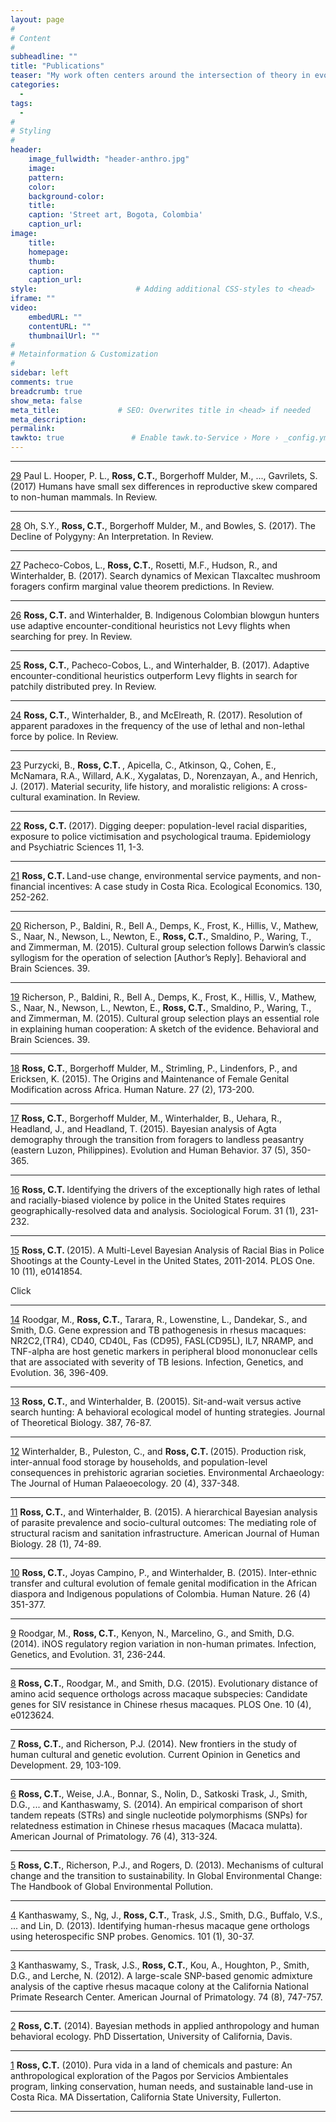 ```yaml
---
layout: page
#
# Content
#
subheadline: ""
title: "Publications"
teaser: "My work often centers around the intersection of theory in evolution and ecology,  mathemathematical and statistical modeling, and applied anthropology. Links for bibtex citation, abstracts, preprint PDFs, erratum, and links to associated data and code are included for each publication."
categories:
  - 
tags:
  - 
#
# Styling
#
header:
    image_fullwidth: "header-anthro.jpg"
    image:
    pattern:
    color:
    background-color: 
    title:
    caption: 'Street art, Bogota, Colombia'
    caption_url:
image:
    title:
    homepage:
    thumb:
    caption:
    caption_url:
style:                      # Adding additional CSS-styles to <head>
iframe: ""
video:
    embedURL: ""
    contentURL: ""
    thumbnailUrl: ""
#
# Metainformation & Customization
#
sidebar: left
comments: true
breadcrumb: true
show_meta: false
meta_title:             # SEO: Overwrites title in <head> if needed
meta_description:
permalink:
tawkto: true               # Enable tawk.to-Service › More › _config.yml
---
```

<script type='text/javascript' src='https://d1bxh8uas1mnw7.cloudfront.net/assets/embed.js'></script>
<script src="jquery.js"></script> 
<script src="jquery.simple-popup.min.js"></script>  
<link href="jquery.simple-popup.css" rel="stylesheet" type="text/css" />

------

[29][29] Paul L. Hooper, P. L., <strong>Ross, C.T.</strong>, Borgerhoff Mulder, M., ..., Gavrilets, S. (2017) Humans have small sex differences in reproductive skew compared to non-human mammals. In Review. 

------

[28][28] Oh, S.Y., <strong>Ross, C.T.</strong>, Borgerhoff Mulder, M., and Bowles, S. (2017). The Decline of Polygyny: An Interpretation. In Review.

------

[27][27] Pacheco-Cobos, L., <strong>Ross, C.T.</strong>, Rosetti, M.F., Hudson, R., and Winterhalder, B. (2017). Search dynamics of Mexican Tlaxcaltec mushroom foragers confirm marginal value theorem predictions. In Review.

------

[26][26] <strong>Ross, C.T.</strong> and Winterhalder, B. Indigenous Colombian blowgun hunters use adaptive encounter-conditional heuristics not Levy flights when searching for prey. In Review.

------

[25][25] <strong>Ross, C.T.</strong>, Pacheco-Cobos, L., and Winterhalder, B. (2017). Adaptive encounter-conditional heuristics outperform Levy flights in search for patchily distributed prey. In Review.

------

[24][24] <strong>Ross, C.T.</strong>, Winterhalder, B., and McElreath, R. (2017). Resolution of apparent paradoxes in the frequency of the use of lethal and non-lethal force by police. In Review.

------

[23][23] Purzycki, B., <strong>Ross, C.T. </strong>, Apicella, C., Atkinson, Q., Cohen, E., McNamara, R.A., Willard, A.K., Xygalatas, D., Norenzayan, A., and Henrich, J. (2017). Material security, life history, and moralistic religions: A cross-cultural examination. In Review.

------

[22][22] <strong>Ross, C.T. </strong> (2017). Digging deeper: population-level racial disparities, exposure to police victimisation and psychological trauma. Epidemiology and Psychiatric Sciences 11, 1-3.
<div data-badge-popover="left" data-badge-type="1" data-doi="10.1017/S2045796017000130" data-hide-no-mentions="false" class="altmetric-embed"></div>

------

[21][21] <strong>Ross, C.T. </strong>Land-use change, environmental service payments, and non-financial incentives: A case study in Costa Rica. Ecological Economics. 130, 252-262.
<div data-badge-popover="left" data-badge-type="1" data-doi="10.1016/j.ecolecon.2016.07.014" data-hide-no-mentions="false" class="altmetric-embed"></div>


------

[20][20] Richerson, P., Baldini, R., Bell A., Demps, K., Frost, K., Hillis, V., Mathew, S., Naar, N., Newson, L., Newton, E., <strong>Ross, C.T.</strong>, Smaldino, P., Waring, T., and Zimmerman, M. (2015). Cultural group selection follows Darwin’s classic syllogism for the operation of selection [Author’s Reply]. Behavioral and Brain Sciences. 39.
<div data-badge-popover="left" data-badge-type="1" data-doi="10.1017/S0140525X15000606" data-hide-no-mentions="true" class="altmetric-embed"></div>

------

[19][19] Richerson, P., Baldini, R., Bell A., Demps, K., Frost, K., Hillis, V., Mathew, S., Naar, N., Newson, L., Newton, E., <strong>Ross, C.T.</strong>, Smaldino, P., Waring, T., and Zimmerman, M. (2015). Cultural group selection plays an essential role in explaining human cooperation: A sketch of the evidence. Behavioral and Brain Sciences. 39.
<div data-badge-popover="left" data-badge-type="1" data-doi="10.1017/S0140525X1400106X" data-hide-no-mentions="true" class="altmetric-embed"></div>

------
 
[18][18] <strong>Ross, C.T.</strong>, Borgerhoff Mulder, M., Strimling, P., Lindenfors, P., and Ericksen, K. (2015). The Origins and Maintenance of Female Genital Modification across Africa. Human Nature. 27 (2), 173-200.
<div data-badge-popover="left" data-badge-type="1" data-doi="10.1007/s12110-015-9244-5" data-hide-no-mentions="true" class="altmetric-embed"></div>

------

[17][17] <strong>Ross, C.T.</strong>, Borgerhoff Mulder, M., Winterhalder, B., Uehara, R., Headland, J., and Headland, T. (2015). Bayesian analysis of Agta demography through the transition from foragers to landless peasantry (eastern Luzon, Philippines). Evolution and Human Behavior.  37 (5), 350-365. 
<div data-badge-popover="left" data-badge-type="1" data-doi="S1090-5138(16)30012-5" data-hide-no-mentions="false" class="altmetric-embed"></div>

------

[16][16] <strong>Ross, C.T. </strong>Identifying the drivers of the exceptionally high rates of lethal and racially-biased violence by police in the United States requires geographically-resolved data and analysis. Sociological Forum. 31 (1), 231-232. 
<div data-badge-popover="left" data-badge-type="1" data-doi="10.1111/socf.12233" data-hide-no-mentions="true" class="altmetric-embed"></div>

------

[15][15] <strong>Ross, C.T. </strong>(2015). A Multi-Level Bayesian Analysis of Racial Bias in Police Shootings at the County-Level in the United States, 2011-2014. PLOS One. 10 (11), e0141854. 

 <span data-badge-popover="left" data-badge-type="1" data-doi="10.1371/journal.pone.0141854" data-hide-no-mentions="true" class="altmetric-embed"></span>
 
  <a class="open-popup-link" data-content="Hey there!">Click</a>
 
------

[14][14] Roodgar, M., <strong>Ross, C.T.</strong>, Tarara, R., Lowenstine, L., Dandekar, S., and Smith, D.G. Gene expression and TB pathogenesis in rhesus macaques: NR2C2,(TR4), CD40, CD40L, Fas (CD95), FASL(CD95L), IL7, NRAMP, and TNF-alpha are host genetic markers in peripheral blood mononuclear cells that are associated with severity of TB lesions. Infection, Genetics, and Evolution. 36, 396-409.
<div data-badge-popover="left" data-badge-type="1" data-doi="10.1016/j.meegid.2015.10.010" data-hide-no-mentions="false" class="altmetric-embed"></div>

------

[13][13] <strong>Ross, C.T.</strong>, and Winterhalder, B. (20015). Sit-and-wait versus active search hunting: A behavioral ecological model of hunting strategies. Journal of Theoretical Biology. 387, 76-87.
<div data-badge-popover="left" data-badge-type="1" data-doi="10.1016/j.jtbi.2015.09.022" data-hide-no-mentions="true" class="altmetric-embed"></div>

------

[12][12] Winterhalder, B., Puleston, C., and <strong>Ross, C.T. </strong>(2015). Production risk, inter-annual food storage by households, and population-level consequences in prehistoric agrarian societies. Environmental Archaeology: The Journal of Human Palaeoecology. 20 (4), 337-348.
<div data-badge-popover="left" data-badge-type="1" data-doi="10.1179/1749631415Y.0000000025" data-hide-no-mentions="false" class="altmetric-embed"></div>

------

[11][11] <strong>Ross, C.T.</strong>, and Winterhalder, B. (2015). A hierarchical Bayesian analysis of parasite prevalence and socio-cultural outcomes: The mediating role of structural racism and sanitation infrastructure. American Journal of Human Biology. 28 (1), 74-89.
<div data-badge-popover="left" data-badge-type="1" data-doi="10.1002/ajhb.22757" data-hide-no-mentions="true" class="altmetric-embed"></div>

------

[10][10] <strong>Ross, C.T.</strong>, Joyas Campino, P., and Winterhalder, B. (2015). Inter-ethnic transfer and cultural evolution of female genital modification in the African diaspora and Indigenous populations of Colombia. Human Nature. 26 (4) 351-377.
<div data-badge-popover="left" data-badge-type="1" data-doi="10.1007/s12110-015-9234-7" data-hide-no-mentions="false" class="altmetric-embed"></div>

------

[9][9] Roodgar, M., <strong>Ross, C.T.</strong>, Kenyon, N., Marcelino, G., and Smith, D.G. (2014). iNOS regulatory region variation in non-human primates. Infection, Genetics, and Evolution. 31, 236-244.
<div data-badge-popover="left" data-badge-type="1" data-doi="10.1016/j.meegid.2015.01.015" data-hide-no-mentions="true" class="altmetric-embed"></div>

------

[8][8] <strong>Ross, C.T.</strong>, Roodgar, M., and Smith, D.G. (2015). Evolutionary distance of amino acid
sequence orthologs across macaque subspecies: Candidate genes for SIV resistance in Chinese rhesus macaques. PLOS One. 10 (4), e0123624.
<div data-badge-popover="left" data-badge-type="1" data-doi="10.1371/journal.pone.0123624" data-hide-no-mentions="true" class="altmetric-embed"></div>

------

[7][7] <strong>Ross, C.T.</strong>, and Richerson, P.J. (2014). New frontiers in the study of human cultural and
genetic evolution. Current Opinion in Genetics and Development.  29, 103-109.
<div data-badge-popover="left" data-badge-type="1" data-doi="10.1016/j.gde.2014.08.014" data-hide-no-mentions="true" class="altmetric-embed"></div>

------

[6][6] <strong>Ross, C.T.</strong>, Weise, J.A., Bonnar, S., Nolin, D., Satkoski Trask, J., Smith, D.G., ... and Kanthaswamy, S. (2014). An empirical comparison of short tandem repeats (STRs) and single nucleotide polymorphisms (SNPs) for relatedness estimation in Chinese rhesus macaques (Macaca mulatta). American Journal of Primatology. 76 (4), 313-324.
<div data-badge-popover="left" data-badge-type="1" data-doi="10.1002/ajp.22235" data-hide-no-mentions="true" class="altmetric-embed"></div>

------

[5][5] <strong>Ross, C.T.</strong>, Richerson, P.J., and Rogers, D. (2013). Mechanisms of cultural change and the transition to sustainability. In Global Environmental Change: The Handbook of Global Environmental Pollution. 

------

[4][4] Kanthaswamy, S., Ng, J., <strong>Ross, C.T.</strong>, Trask, J.S., Smith, D.G., Buffalo, V.S., ... and Lin, D. (2013). Identifying human-rhesus macaque gene orthologs using heterospecific SNP probes. Genomics.  101 (1), 30-37.

------

[3][3] Kanthaswamy, S., Trask, J.S., <strong>Ross, C.T.</strong>, Kou, A., Houghton, P., Smith, D.G., and
Lerche, N. (2012). A large-scale SNP-based genomic admixture analysis of the captive rhesus macaque colony at the California National Primate Research Center. American Journal of Primatology. 74 (8), 747-757.

------

[2][2] <strong>Ross, C.T.</strong> (2014). Bayesian methods in applied anthropology and human behavioral ecology. PhD Dissertation, University of California, Davis. 

------

[1][1] <strong>Ross, C.T.</strong> (2010). Pura vida in a land of chemicals and pasture: An anthropological exploration of the Pagos por Servicios Ambientales program, linking conservation, human needs, and sustainable land-use in Costa Rica. MA Dissertation, California State University, Fullerton.

------

 [1]: http://codytross.com/publications/puravida/
 [2]: http://codytross.com/publications/dissertation/
 [3]: http://codytross.com/publications/admixture/
 [4]: http://codytross.com/publications/orthologs/
 [5]: http://codytross.com/publications/sustain/
 [6]: http://codytross.com/publications/relatedness/
 [7]: http://codytross.com/publications/geneculture/
 [8]: http://codytross.com/publications/siv/
 [9]: http://codytross.com/publications/inos/ 
 [10]: http://codytross.com/publications/fgmocolombia/
 [11]: http://codytross.com/publications/parasites/
 [12]: http://codytross.com/publications/storage/
 [13]: http://codytross.com/publications/swas/
 [14]: http://codytross.com/publications/tb/
 [15]: http://codytross.com/publications/shoot/
 [16]: http://codytross.com/publications/violence/
 [17]: http://codytross.com/publications/agta/
 [18]: http://codytross.com/publications/oumodels/
 [19]: http://codytross.com/publications/cooperation/
 [20]: http://codytross.com/publications/cooperationreply/
 [21]: http://codytross.com/publications/psa/
 [22]: http://codytross.com/publications/diggingdeeper/
 [23]: http://codytross.com/publications/religiosity/
 [24]: http://codytross.com/publications/policemodel/
 [25]: http://codytross.com/publications/levy/
 [26]: http://codytross.com/publications/embera/
 [27]: http://codytross.com/publications/mushrooming/
 [28]: http://codytross.com/publications/polymodel/
 [29]: http://codytross.com/publications/skewcalc/
